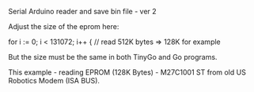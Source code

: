 Serial Arduino reader and save bin file - ver 2 

Adjust the size of the eprom here:

for i := 0; i < 131072; i++ { // read 512K bytes  => 128K for example

But the size must be the same in both TinyGo and Go programs.

This example - reading EPROM (128K Bytes) - M27C1001 ST from old US Robotics Modem (ISA BUS). 






